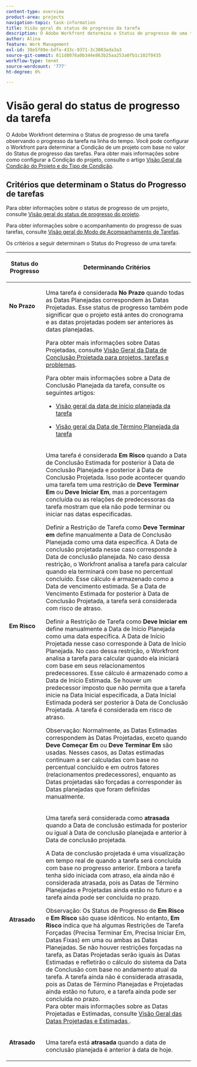 ```yaml
---
content-type: overview
product-area: projects
navigation-topic: task-information
title: Visão geral do status de progresso da tarefa
description: O Adobe Workfront determina o Status de progresso de uma tarefa observando o progresso da tarefa na linha do tempo. Você pode configurar o Workfront para determinar a Condição de um projeto com base no valor do Status de progresso das tarefas. Para obter mais informações sobre como configurar a Condição do projeto, consulte o artigo Visão geral da condição do projeto e do tipo de condição.
author: Alina
feature: Work Management
exl-id: 38e5f89e-bdfa-433c-9371-3c3003ada3a3
source-git-commit: 811d8076a0b344e863b25aa253a0fb1c102f0435
workflow-type: tm+mt
source-wordcount: '777'
ht-degree: 0%

---
```


# Visão geral do status de progresso da tarefa

<!-- Audited: 1/2024 -->

O Adobe Workfront determina o Status de progresso de uma tarefa observando o progresso da tarefa na linha do tempo. Você pode configurar o Workfront para determinar a Condição de um projeto com base no valor do Status de progresso das tarefas. Para obter mais informações sobre como configurar a Condição do projeto, consulte o artigo [Visão Geral da Condição do Projeto e do Tipo de Condição](../../../manage-work/projects/manage-projects/project-condition-and-condition-type.md).

## Critérios que determinam o Status do Progresso de tarefas

Para obter informações sobre o status de progresso de um projeto, consulte [Visão geral do status de progresso do projeto](../../../manage-work/projects/planning-a-project/project-progress-status.md).

Para obter informações sobre o acompanhamento do progresso de suas tarefas, consulte [Visão geral do Modo de Acompanhamento de Tarefas](../../../manage-work/tasks/task-information/task-tracking-mode.md).

Os critérios a seguir determinam o Status do Progresso de uma tarefa:

<table> 
 <col> 
 <col> 
 <thead> 
  <tr> 
   <th> <p><strong>Status do Progresso</strong> </p> </th> 
   <th> <p><strong>Determinando Critérios</strong> </p> </th> 
  </tr> 
 </thead> 
 <tbody> 
  <tr valign="top"> 
   <td scope="col"> <p> </p> <p><strong>No Prazo</strong> </p> </td> 
   <td scope="col"> <p>Uma tarefa é considerada <strong>No Prazo</strong> quando todas as Datas Planejadas correspondem às Datas Projetadas. Esse status de progresso também pode significar que o projeto está antes do cronograma e as datas projetadas podem ser anteriores às datas planejadas.</p> <p>Para obter mais informações sobre Datas Projetadas, consulte <a href="../../../manage-work/projects/planning-a-project/project-projected-completion-date.md" class="MCXref xref">Visão Geral da Data de Conclusão Projetada para projetos, tarefas e problemas</a>.</p> <p>Para obter mais informações sobre a Data de Conclusão Planejada da tarefa, consulte os seguintes artigos:</p> 
    <ul> 
     <li> <p><a href="../../../manage-work/tasks/task-information/task-planned-start-date.md" class="MCXref xref">Visão geral da data de início planejada da tarefa</a> </p> </li> 
     <li> <p><a href="../../../manage-work/tasks/task-information/task-planned-completion-date.md" class="MCXref xref">Visão geral da Data de Término Planejada da tarefa</a> </p> </li> 
    </ul> </td> 
  </tr> 
  <tr> 
   <td><p></p> <p><strong>Em Risco</strong> </p> </td> 
   <td><p>Uma tarefa é considerada <strong>Em Risco</strong> quando a Data de Conclusão Estimada for posterior à Data de Conclusão Planejada e posterior à Data de Conclusão Projetada. Isso pode acontecer quando uma tarefa tem uma restrição de <strong>Deve Terminar Em</strong> ou <strong>Deve Iniciar Em</strong>, mas a porcentagem concluída ou as relações de predecessoras da tarefa mostram que ela não pode terminar ou iniciar nas datas especificadas. </p><p> Definir a Restrição de Tarefa como <strong>Deve Terminar em</strong> define manualmente a Data de Conclusão Planejada como uma data específica. A Data de conclusão projetada nesse caso corresponde à Data de conclusão planejada. No caso dessa restrição, o Workfront analisa a tarefa para calcular quando ela terminará com base no percentual concluído. Esse cálculo é armazenado como a Data de vencimento estimada. Se a Data de Vencimento Estimada for posterior à Data de Conclusão Projetada, a tarefa será considerada com risco de atraso. </p> <p> Definir a Restrição de Tarefa como <strong>Deve Iniciar em</strong> define manualmente a Data de Início Planejada como uma data específica. A Data de Início Projetada nesse caso corresponde à Data de Início Planejada. No caso dessa restrição, o Workfront analisa a tarefa para calcular quando ela iniciará com base em seus relacionamentos predecessores. Esse cálculo é armazenado como a Data de Início Estimada. Se houver um predecessor imposto que não permita que a tarefa inicie na Data Inicial especificada, a Data Inicial Estimada poderá ser posterior à Data de Conclusão Projetada. A tarefa é considerada em risco de atraso. </p> <p>Observação: Normalmente, as Datas Estimadas correspondem às Datas Projetadas, exceto quando <strong>Deve Começar Em</strong> ou <strong>Deve Terminar Em</strong> são usadas. Nesses casos, as Datas estimadas continuam a ser calculadas com base no percentual concluído e em outros fatores (relacionamentos predecessores), enquanto as Datas projetadas são forçadas a corresponder às Datas planejadas que foram definidas manualmente.</p> </td> 
  </tr> 
  <tr> 
   <td> <p><strong>Atrasado</strong> </p> </td> 
   <td> <p>Uma tarefa será considerada como <strong>atrasada</strong> quando a Data de conclusão estimada for posterior ou igual à Data de conclusão planejada e anterior à Data de conclusão projetada.</p> <p>A Data de conclusão projetada é uma visualização em tempo real de quando a tarefa será concluída com base no progresso anterior. Embora a tarefa tenha sido iniciada com atraso, ela ainda não é considerada atrasada, pois as Datas de Término Planejadas e Projetadas ainda estão no futuro e a tarefa ainda pode ser concluída no prazo.</p> <p>Observação: Os Status de Progresso de <strong>Em Risco</strong> e <strong>Em Risco</strong> são quase idênticos. No entanto, <strong>Em Risco</strong> indica que há algumas Restrições de Tarefa Forçadas (Precisa Terminar Em, Precisa Iniciar Em, Datas Fixas) em uma ou ambas as Datas Planejadas. Se não houver restrições forçadas na tarefa, as Datas Projetadas serão iguais às Datas Estimadas e refletirão o cálculo do sistema da Data de Conclusão com base no andamento atual da tarefa. A tarefa ainda não é considerada atrasada, pois as Datas de Término Planejadas e Projetadas ainda estão no futuro, e a tarefa ainda pode ser concluída no prazo.<br>Para obter mais informações sobre as Datas Projetadas e Estimadas, consulte <a href="../../../manage-work/tasks/task-information/differentiate-projected-estimated-dates.md" class="MCXref xref">Visão Geral das Datas Projetadas e Estimadas </a>.</p> </td> 
  </tr> 
  <tr valign="top"> 
   <td> <p><strong>Atrasado</strong> </p> </td> 
   <td> <p>Uma tarefa está <strong>atrasada</strong> quando a data de conclusão planejada é anterior à data de hoje.<br></p> </td> 
  </tr> 
 </tbody> 
</table>

<!--hiding this because some users find the images confusing, as they don't really show the dates mentioned in the descriptions above. Keep the pictures though, in case some users will complain that we hid them. 

## How task Progress Status updates over time

The different date types in our projects tell us how tasks are progressing over time:

* On Time

  ![](assets/on-time-progress-status-350x233.png)

* At Risk

  ![](assets/at-risk-progress-status-350x233.png)

* Behind

  ![](assets/behind-progress-status-350x233.png)

* Late

  ![](assets/late-progress-status-350x233.png)

-->